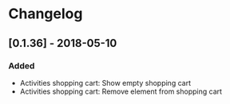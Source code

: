 # Changelog

## [0.1.36] - 2018-05-10
### Added
- Activities shopping cart: Show empty shopping cart
- Activities shopping cart: Remove element from shopping cart 

